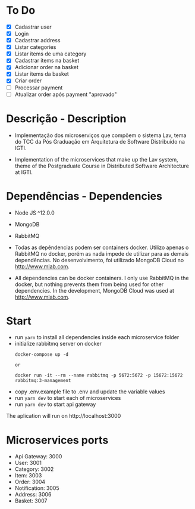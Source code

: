 # To Do

 - [x] Cadastrar user
 - [x] Login
 - [x] Cadastrar address
 - [x] Listar categories
 - [x] Listar items de uma category
 - [x] Cadastrar items na basket
 - [x] Adicionar order na basket
 - [x] Listar items da basket
 - [x] Criar order
 - [ ] Processar payment
 - [ ] Atualizar order após payment "aprovado"
 
# Descrição - Description

   - Implementação dos microserviços que compõem o sistema Lav, tema do TCC da Pós Graduação em Arquitetura de Software Distribuído na IGTI.

   - Implementation of the microservices that make up the Lav system, theme of the Postgraduate Course in Distributed Software Architecture at IGTI.

# Dependências - Dependencies

  - Node JS ^12.0.0 
  - MongoDB
  - RabbitMQ

  - Todas as depêndencias podem ser containers docker. Utilizo apenas o RabbitMQ no docker, porém as nada impede de utilizar para as demais dependências. No desenvolvimento, foi utilizado MongoDB Cloud no http://www.mlab.com.

  - All dependencies can be docker containers. I only use RabbitMQ in the docker, but nothing prevents them from being used for other dependencies. In the development, MongoDB Cloud was used at http://www.mlab.com.

# Start

  - run ``` yarn ``` to install all dependencies inside each microservice folder
  - initialize rabbitmq server on docker
    ```
    docker-compose up -d

    or

    docker run -it --rm --name rabbitmq -p 5672:5672 -p 15672:15672 rabbitmq:3-management
    ```
  - copy .env.example file to .env and update the variable values
  - run ``` yarn dev ``` to start each of microservices
  - run ``` yarn dev ``` to start api gateway

  The aplication will run on http://localhost:3000

# Microservices ports

  - Api Gateway: 3000
  - User: 3001
  - Category: 3002
  - Item: 3003
  - Order: 3004
  - Notification: 3005
  - Address: 3006
  - Basket: 3007